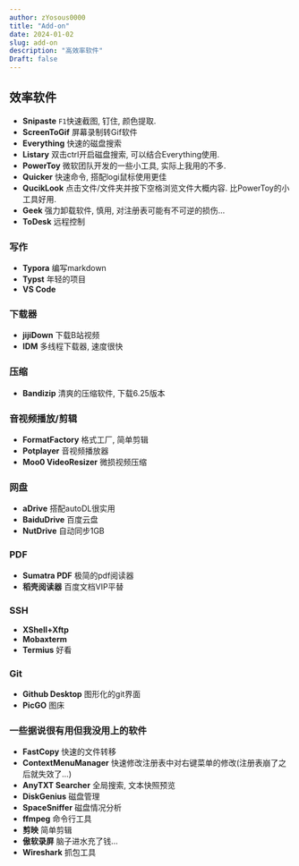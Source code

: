 ```yaml
---
author: zYosous0000
title: "Add-on"
date: 2024-01-02
slug: add-on
description: "高效率软件"
Draft: false
---
```




## 效率软件

- **Snipaste** `F1`快速截图, 钉住, 颜色提取.
- **ScreenToGif** 屏幕录制转Gif软件
- **Everything** 快速的磁盘搜索
- **Listary** 双击ctrl开启磁盘搜索, 可以结合Everything使用.
- **PowerToy** 微软团队开发的一些小工具, 实际上我用的不多.
- **Quicker** 快速命令, 搭配logi鼠标使用更佳
- **QucikLook** 点击文件/文件夹并按下空格浏览文件大概内容. 比PowerToy的小工具好用.
- **Geek** 强力卸载软件, 慎用, 对注册表可能有不可逆的损伤...
- **ToDesk** 远程控制

### 写作

- **Typora** 编写markdown
- **Typst** 年轻的项目
- **VS Code** 

### 下载器

- **jijiDown** 下载B站视频
- **IDM** 多线程下载器, 速度很快

### 压缩

- **Bandizip** 清爽的压缩软件, 下载6.25版本

### 音视频播放/剪辑

- **FormatFactory** 格式工厂, 简单剪辑
- **Potplayer** 音视频播放器
- **Moo0 VideoResizer** 微损视频压缩

### 网盘

- **aDrive** 搭配autoDL很实用
- **BaiduDrive** 百度云盘
- **NutDrive** 自动同步1GB

### PDF

- **Sumatra PDF** 极简的pdf阅读器
- **稻壳阅读器** 百度文档VIP平替

### SSH

- **XShell+Xftp**
- **Mobaxterm**
- **Termius** 好看

### Git

- **Github Desktop** 图形化的git界面
- **PicGO** 图床

### 一些据说很有用但我没用上的软件

- **FastCopy** 快速的文件转移
- **ContextMenuManager** 快速修改注册表中对右键菜单的修改(注册表崩了之后就失效了...)
- **AnyTXT Searcher** 全局搜索, 文本快照预览
- **DiskGenius** 磁盘管理
- **SpaceSniffer** 磁盘情况分析
- **ffmpeg** 命令行工具
- **剪映** 简单剪辑
- **傲软录屏** 脑子进水充了钱...
- **Wireshark** 抓包工具
